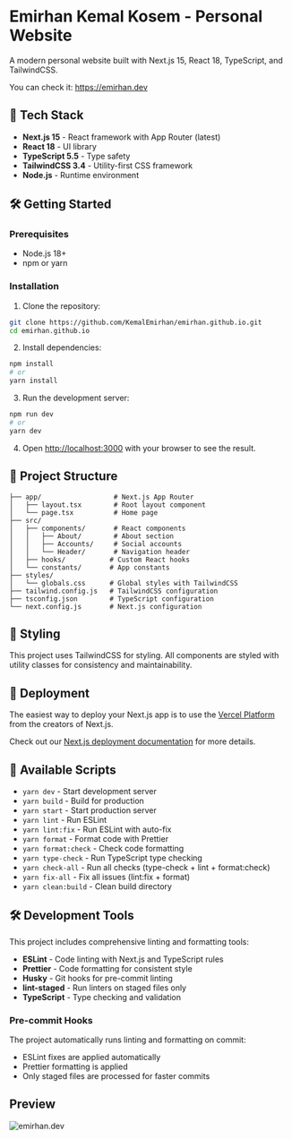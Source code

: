 # Emirhan Kemal Kosem - Personal Website

A modern personal website built with Next.js 15, React 18, TypeScript, and TailwindCSS.

You can check it: <https://emirhan.dev>

## 🚀 Tech Stack

- **Next.js 15** - React framework with App Router (latest)
- **React 18** - UI library
- **TypeScript 5.5** - Type safety
- **TailwindCSS 3.4** - Utility-first CSS framework
- **Node.js** - Runtime environment

## 🛠️ Getting Started

### Prerequisites

- Node.js 18+
- npm or yarn

### Installation

1. Clone the repository:

```bash
git clone https://github.com/KemalEmirhan/emirhan.github.io.git
cd emirhan.github.io
```

2. Install dependencies:

```bash
npm install
# or
yarn install
```

3. Run the development server:

```bash
npm run dev
# or
yarn dev
```

4. Open [http://localhost:3000](http://localhost:3000) with your browser to see the result.

## 📁 Project Structure

```
├── app/                  # Next.js App Router
│   ├── layout.tsx        # Root layout component
│   └── page.tsx          # Home page
├── src/
│   ├── components/       # React components
│   │   ├── About/        # About section
│   │   ├── Accounts/     # Social accounts
│   │   └── Header/       # Navigation header
│   ├── hooks/           # Custom React hooks
│   └── constants/       # App constants
├── styles/
│   └── globals.css      # Global styles with TailwindCSS
├── tailwind.config.js   # TailwindCSS configuration
├── tsconfig.json        # TypeScript configuration
└── next.config.js       # Next.js configuration
```

## 🎨 Styling

This project uses TailwindCSS for styling. All components are styled with utility classes for consistency and maintainability.

## 🚀 Deployment

The easiest way to deploy your Next.js app is to use the [Vercel Platform](https://vercel.com/new?utm_medium=default-template&filter=next.js&utm_source=create-next-app&utm_campaign=create-next-app-readme) from the creators of Next.js.

Check out our [Next.js deployment documentation](https://nextjs.org/docs/deployment) for more details.

## 📝 Available Scripts

- `yarn dev` - Start development server
- `yarn build` - Build for production
- `yarn start` - Start production server
- `yarn lint` - Run ESLint
- `yarn lint:fix` - Run ESLint with auto-fix
- `yarn format` - Format code with Prettier
- `yarn format:check` - Check code formatting
- `yarn type-check` - Run TypeScript type checking
- `yarn check-all` - Run all checks (type-check + lint + format:check)
- `yarn fix-all` - Fix all issues (lint:fix + format)
- `yarn clean:build` - Clean build directory

## 🛠️ Development Tools

This project includes comprehensive linting and formatting tools:

- **ESLint** - Code linting with Next.js and TypeScript rules
- **Prettier** - Code formatting for consistent style
- **Husky** - Git hooks for pre-commit linting
- **lint-staged** - Run linters on staged files only
- **TypeScript** - Type checking and validation

### Pre-commit Hooks

The project automatically runs linting and formatting on commit:

- ESLint fixes are applied automatically
- Prettier formatting is applied
- Only staged files are processed for faster commits

## Preview

![emirhan.dev](https://media.giphy.com/media/HnTe3YJwNAR1lchQb3/giphy.gif)
